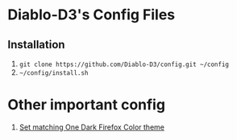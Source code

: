 # Diablo-D3's Config Files

## Installation

1. `git clone https://github.com/Diablo-D3/config.git ~/config`
2. `~/config/install.sh`

# Other important config

1. [Set matching One Dark Firefox Color theme](https://color.firefox.com/?theme=XQAAAAIsAQAAAAAAAABBqYhm849SCia2CaaEGccwS-xNKlhUiw_va8LY9bGeics9ikUVBx8Wp0lRrlki1RPT7JhsEbM2EyRRUo1Z4b20vk_Q41LEpj-OlorgoOS2dp25rPSpnmC_fy3IqXgnJOrTucxy1xPioFJukNSyNksASFJRdX5tc4wI9Mef6Km5nGVo2U2SG_4Kk2qmqCGX1EX1bJoAErp6HbWDUPI4ibp6_i8XGcmdjySM2MNUTOZTOHbdnmXNw44JKKdbhophLciFgLv8qvmh)

